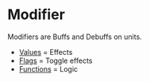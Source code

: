 # Modifier

Modifiers are Buffs and Debuffs on units.

- [Values](Values.md) = Effects
- [Flags](Flags.md) = Toggle effects
- [Functions](Functions.md) = Logic
